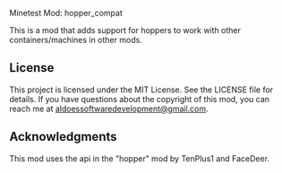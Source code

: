 Minetest Mod: hopper_compat

This is a mod that adds support for hoppers to work with other
containers/machines in other mods.

## License

This project is licensed under the MIT License. See the LICENSE file for details. 
If you have questions about the copyright of this mod, you can reach me at aldoessoftwaredevelopment@gmail.com.

## Acknowledgments

This mod uses the api in the "hopper" mod by TenPlus1 and FaceDeer.
